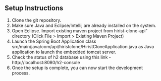 ## Setup Instructions
1. Clone the git repository. 
2. Make sure Java and Eclipse/Intellij are already installed on the system.
3. Open Eclipse. Import existing maven project from hirist-clone-api” directory (Click File > Import > Existing Maven Project)
4. Launch the Spring Boot Application class src/main/java/com/api/hiristclone/HiristCloneApplication.java as Java application to launch the embedded tomcat server.
5. Check the status of h2 database using this link - http://localhost:8080/h2-console
6. Once the setup is complete, you can now start the development process.
